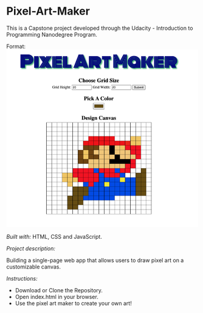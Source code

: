 # Pixel-Art-Maker

This is a Capstone project developed through the Udacity - Introduction to Programming Nanodegree Program.

Format: ![Alt Text](https://github.com/SaikrishnaDandamudi/Pixel-Art-Maker/blob/master/Demo_Pixel_Art_Makert.png)


*Built with:* HTML, CSS and JavaScript.

*Project description:*

Building a single-page web app that allows users to draw pixel art on a customizable canvas.

*Instructions:*
- Download or Clone the Repository.
- Open index.html in your browser.
- Use the pixel art maker to create your own art!




